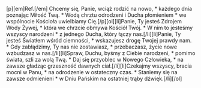 [p][em]Ref.[/em] Chcemy się, Panie, wciąż rodzić na nowo, * każdego dnia poznając Miłość Twą. * Wodą chrztu odrodzeni i Ducha płomieniem * we wspólnocie Kościoła uwielbiamy Cię.[/p][ol][li]Panie, Ty jesteś Zdrojem Wody Żywej, * która we chrzcie obmywa Kościół Twój. * W nim to jesteśmy wszyscy narodzeni * z jednego Ducha, który łączy nas.[/li][li]Panie, Ty jesteś Światłem wśród ciemności, * wskazujesz drogę Twojej prawdy nam. * Gdy zabłądzimy, Ty nas nie zostawiasz, * przebaczasz, życie nowe wzbudzasz w nas.[/li][li]Spraw, Duchu, byśmy z Ciebie narodzeni, * pomimo świata, szli za wolą Twą. * Daj się przyoblec w Nowego Człowieka, * na zawsze gładząc grzeszność dawnych ciał.[/li][li]Czekajmy wszyscy, bracia mocni w Panu, * na odrodzenie w ostateczny czas. * Staniemy się na zawsze odmienieni * w Dniu Pańskim na ostatniej trąby dźwięk.[/li][/ol]